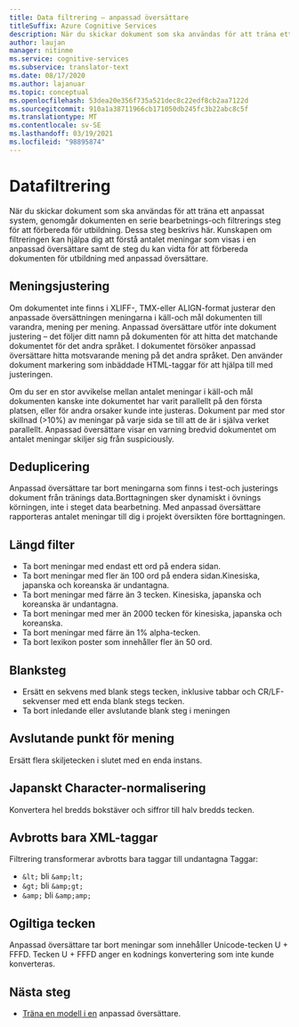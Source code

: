 ```yaml
---
title: Data filtrering – anpassad översättare
titleSuffix: Azure Cognitive Services
description: När du skickar dokument som ska användas för att träna ett anpassat system, genomgår dokumenten en serie bearbetnings-och filtrerings steg för att förbereda för utbildning.
author: laujan
manager: nitinme
ms.service: cognitive-services
ms.subservice: translator-text
ms.date: 08/17/2020
ms.author: lajanuar
ms.topic: conceptual
ms.openlocfilehash: 53dea20e356f735a521dec8c22edf8cb2aa7122d
ms.sourcegitcommit: 910a1a38711966cb171050db245fc3b22abc8c5f
ms.translationtype: MT
ms.contentlocale: sv-SE
ms.lasthandoff: 03/19/2021
ms.locfileid: "98895874"
---
```

# <a name="data-filtering"></a>Datafiltrering

När du skickar dokument som ska användas för att träna ett anpassat system, genomgår dokumenten en serie bearbetnings-och filtrerings steg för att förbereda för utbildning. Dessa steg beskrivs här. Kunskapen om filtreringen kan hjälpa dig att förstå antalet meningar som visas i en anpassad översättare samt de steg du kan vidta för att förbereda dokumenten för utbildning med anpassad översättare.

## <a name="sentence-alignment"></a>Meningsjustering
Om dokumentet inte finns i XLIFF-, TMX-eller ALIGN-format justerar den anpassade översättningen meningarna i käll-och mål dokumenten till varandra, mening per mening. Anpassad översättare utför inte dokument justering – det följer ditt namn på dokumenten för att hitta det matchande dokumentet för det andra språket. I dokumentet försöker anpassad översättare hitta motsvarande mening på det andra språket. Den använder dokument markering som inbäddade HTML-taggar för att hjälpa till med justeringen.  

Om du ser en stor avvikelse mellan antalet meningar i käll-och mål dokumenten kanske inte dokumentet har varit parallellt på den första platsen, eller för andra orsaker kunde inte justeras. Dokument par med stor skillnad (>10%) av meningar på varje sida se till att de är i själva verket parallellt. Anpassad översättare visar en varning bredvid dokumentet om antalet meningar skiljer sig från suspiciously.  


## <a name="deduplication"></a>Deduplicering
Anpassad översättare tar bort meningarna som finns i test-och justerings dokument från tränings data.Borttagningen sker dynamiskt i övnings körningen, inte i steget data bearbetning. Med anpassad översättare rapporteras antalet meningar till dig i projekt översikten före borttagningen.  

## <a name="length-filter"></a>Längd filter
* Ta bort meningar med endast ett ord på endera sidan.
* Ta bort meningar med fler än 100 ord på endera sidan.Kinesiska, japanska och koreanska är undantagna.
* Ta bort meningar med färre än 3 tecken. Kinesiska, japanska och koreanska är undantagna.
* Ta bort meningar med mer än 2000 tecken för kinesiska, japanska och koreanska.
* Ta bort meningar med färre än 1% alpha-tecken.
* Ta bort lexikon poster som innehåller fler än 50 ord.

## <a name="white-space"></a>Blanksteg
* Ersätt en sekvens med blank stegs tecken, inklusive tabbar och CR/LF-sekvenser med ett enda blank stegs tecken.
* Ta bort inledande eller avslutande blank steg i meningen

## <a name="sentence-end-punctuation"></a>Avslutande punkt för mening
Ersätt flera skiljetecken i slutet med en enda instans.  

## <a name="japanese-character-normalization"></a>Japanskt Character-normalisering
Konvertera hel bredds bokstäver och siffror till halv bredds tecken.

## <a name="unescaped-xml-tags"></a>Avbrotts bara XML-taggar
Filtrering transformerar avbrotts bara taggar till undantagna Taggar:
* `&lt;` bli `&amp;lt;`
* `&gt;` bli `&amp;gt;`
* `&amp;` bli `&amp;amp;`

## <a name="invalid-characters"></a>Ogiltiga tecken
Anpassad översättare tar bort meningar som innehåller Unicode-tecken U + FFFD. Tecken U + FFFD anger en kodnings konvertering som inte kunde konverteras.

## <a name="next-steps"></a>Nästa steg

- [Träna en modell i en](how-to-train-model.md) anpassad översättare.
